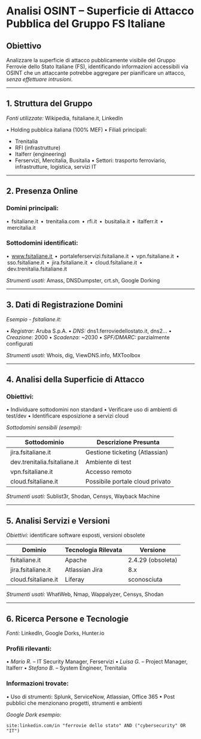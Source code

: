 #  Analisi OSINT – Superficie di Attacco Pubblica del Gruppo FS Italiane

##  Obiettivo
Analizzare la superficie di attacco pubblicamente visibile del Gruppo Ferrovie dello Stato Italiane (FS), identificando informazioni accessibili via OSINT che un attaccante potrebbe aggregare per pianificare un attacco, *senza effettuare intrusioni*.

---

## 1. Struttura del Gruppo

*Fonti utilizzate:* Wikipedia, fsitaliane.it, LinkedIn

•⁠  ⁠Holding pubblica italiana (100% MEF)
•⁠  ⁠Filiali principali:
  - Trenitalia
  - RFI (infrastrutture)
  - Italferr (engineering)
  - Ferservizi, Mercitalia, Busitalia
•⁠  ⁠Settori: trasporto ferroviario, infrastrutture, logistica, servizi IT

---

##  2. Presenza Online

### Domini principali:

•⁠  ⁠⁠ fsitaliane.it ⁠
•⁠  ⁠⁠ trenitalia.com ⁠
•⁠  ⁠⁠ rfi.it ⁠
•⁠  ⁠⁠ busitalia.it ⁠
•⁠  ⁠⁠ italferr.it ⁠
•⁠  ⁠⁠ mercitalia.it ⁠

### Sottodomini identificati:

•⁠  ⁠⁠ www.fsitaliane.it ⁠
•⁠  ⁠⁠ portaleferservizi.fsitaliane.it ⁠
•⁠  ⁠⁠ vpn.fsitaliane.it ⁠
•⁠  ⁠⁠ sso.fsitaliane.it ⁠
•⁠  ⁠⁠ jira.fsitaliane.it ⁠
•⁠  ⁠⁠ cloud.fsitaliane.it ⁠
•⁠  ⁠⁠ dev.trenitalia.fsitaliane.it ⁠

*Strumenti usati:* Amass, DNSDumpster, crt.sh, Google Dorking

---

## 3. Dati di Registrazione Domini

*Esempio - fsitaliane.it:*

•⁠  ⁠*Registrar:* Aruba S.p.A.
•⁠  ⁠*DNS:* dns1.ferroviedellostato.it, dns2…
•⁠  ⁠*Creazione:* 2000
•⁠  ⁠*Scadenza:* ~2030
•⁠  ⁠*SPF/DMARC:* parzialmente configurati

*Strumenti usati:* Whois, dig, ViewDNS.info, MXToolbox

---

## 4. Analisi della Superficie di Attacco

### Obiettivi:

•⁠  ⁠Individuare sottodomini non standard
•⁠  ⁠Verificare uso di ambienti di test/dev
•⁠  ⁠Identificare esposizione a servizi cloud

*Sottodomini sensibili (esempi):*

| Sottodominio | Descrizione Presunta |
|--------------|----------------------|
| ⁠ jira.fsitaliane.it ⁠ | Gestione ticketing (Atlassian) |
| ⁠ dev.trenitalia.fsitaliane.it ⁠ | Ambiente di test |
| ⁠ vpn.fsitaliane.it ⁠ | Accesso remoto |
| ⁠ cloud.fsitaliane.it ⁠ | Possibile portale cloud privato |

*Strumenti usati:* Sublist3r, Shodan, Censys, Wayback Machine

---

##  5. Analisi Servizi e Versioni

*Obiettivi:* identificare software esposti, versioni obsolete

| Dominio | Tecnologia Rilevata | Versione |
|--------|----------------------|----------|
| ⁠ fsitaliane.it ⁠ | Apache | 2.4.29 (obsoleta) |
| ⁠ jira.fsitaliane.it ⁠ | Atlassian Jira | 8.x |
| ⁠ cloud.fsitaliane.it ⁠ | Liferay | sconosciuta |

*Strumenti usati:* WhatWeb, Nmap, Wappalyzer, Censys, Shodan

---

## 6. Ricerca Persone e Tecnologie

*Fonti:* LinkedIn, Google Dorks, Hunter.io

### Profili rilevanti:

•⁠  ⁠*Mario R.* – IT Security Manager, Ferservizi
•⁠  ⁠*Luisa G.* – Project Manager, Italferr
•⁠  ⁠*Stefano B.* – System Engineer, Trenitalia

### Informazioni trovate:

•⁠  ⁠Uso di strumenti: Splunk, ServiceNow, Atlassian, Office 365
•⁠  ⁠Post pubblici che menzionano progetti, strumenti e ambienti

*Google Dork esempio:*
```text
site:linkedin.com/in "ferrovie dello stato" AND ("cybersecurity" OR "IT")